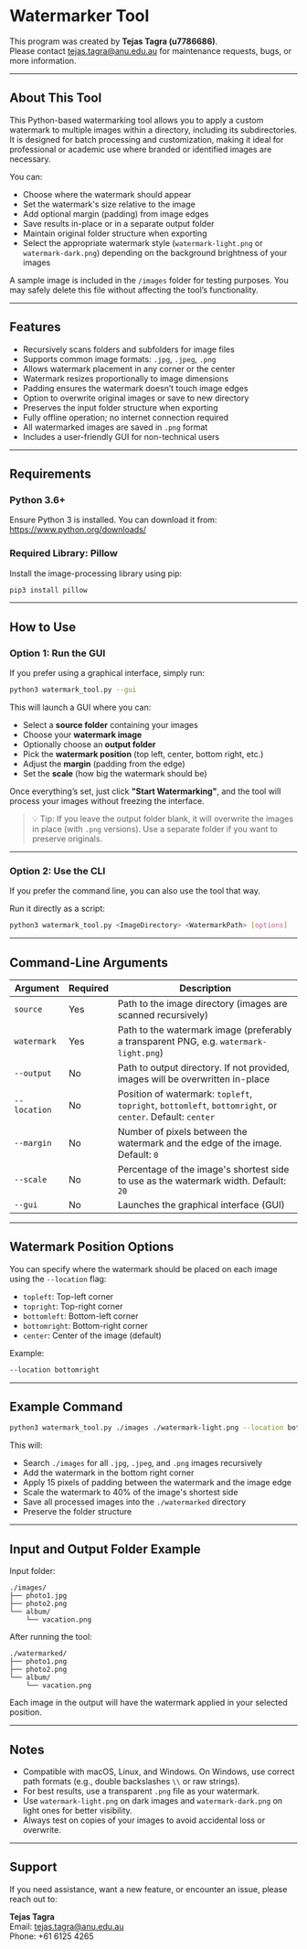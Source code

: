 # Watermarker Tool

This program was created by **Tejas Tagra (u7786686)**.  
Please contact [tejas.tagra@anu.edu.au](mailto:tejas.tagra@anu.edu.au) for maintenance requests, bugs, or more information.

---

## About This Tool

This Python-based watermarking tool allows you to apply a custom watermark to multiple images within a directory, including its subdirectories. It is designed for batch processing and customization, making it ideal for professional or academic use where branded or identified images are necessary.

You can:
- Choose where the watermark should appear
- Set the watermark's size relative to the image
- Add optional margin (padding) from image edges
- Save results in-place or in a separate output folder
- Maintain original folder structure when exporting
- Select the appropriate watermark style (`watermark-light.png` or `watermark-dark.png`) depending on the background brightness of your images

A sample image is included in the `/images` folder for testing purposes. You may safely delete this file without affecting the tool’s functionality.

---

## Features

- Recursively scans folders and subfolders for image files
- Supports common image formats: `.jpg`, `.jpeg`, `.png`
- Allows watermark placement in any corner or the center
- Watermark resizes proportionally to image dimensions
- Padding ensures the watermark doesn’t touch image edges
- Option to overwrite original images or save to new directory
- Preserves the input folder structure when exporting
- Fully offline operation; no internet connection required
- All watermarked images are saved in `.png` format
- Includes a user-friendly GUI for non-technical users

---

## Requirements

### Python 3.6+

Ensure Python 3 is installed. You can download it from:  
https://www.python.org/downloads/

### Required Library: Pillow

Install the image-processing library using pip:

```bash
pip3 install pillow
```

---

## How to Use

### Option 1: Run the GUI

If you prefer using a graphical interface, simply run:

```bash
python3 watermark_tool.py --gui
```

This will launch a GUI where you can:
- Select a **source folder** containing your images
- Choose your **watermark image**
- Optionally choose an **output folder**
- Pick the **watermark position** (top left, center, bottom right, etc.)
- Adjust the **margin** (padding from the edge)
- Set the **scale** (how big the watermark should be)

Once everything’s set, just click **"Start Watermarking"**, and the tool will process your images without freezing the interface.

> 💡 Tip: If you leave the output folder blank, it will overwrite the images in place (with `.png` versions). Use a separate folder if you want to preserve originals.

---

### Option 2: Use the CLI

If you prefer the command line, you can also use the tool that way.

Run it directly as a script:

```bash
python3 watermark_tool.py <ImageDirectory> <WatermarkPath> [options]
```

---

## Command-Line Arguments

| Argument       | Required | Description |
|----------------|----------|-------------|
| `source`       | Yes      | Path to the image directory (images are scanned recursively) |
| `watermark`    | Yes      | Path to the watermark image (preferably a transparent PNG, e.g. `watermark-light.png`) |
| `--output`     | No       | Path to output directory. If not provided, images will be overwritten in-place |
| `--location`   | No       | Position of watermark: `topleft`, `topright`, `bottomleft`, `bottomright`, or `center`. Default: `center` |
| `--margin`     | No       | Number of pixels between the watermark and the edge of the image. Default: `0` |
| `--scale`      | No       | Percentage of the image's shortest side to use as the watermark width. Default: `20` |
| `--gui`        | No       | Launches the graphical interface (GUI) |

---

## Watermark Position Options

You can specify where the watermark should be placed on each image using the `--location` flag:

- `topleft`: Top-left corner
- `topright`: Top-right corner
- `bottomleft`: Bottom-left corner
- `bottomright`: Bottom-right corner
- `center`: Center of the image (default)

Example:
```bash
--location bottomright
```

---

## Example Command

```bash
python3 watermark_tool.py ./images ./watermark-light.png --location bottomright --output ./watermarked --margin 15 --scale 40
```

This will:
- Search `./images` for all `.jpg`, `.jpeg`, and `.png` images recursively
- Add the watermark in the bottom right corner
- Apply 15 pixels of padding between the watermark and the image edge
- Scale the watermark to 40% of the image's shortest side
- Save all processed images into the `./watermarked` directory
- Preserve the folder structure

---

## Input and Output Folder Example

Input folder:
```
./images/
├── photo1.jpg
├── photo2.png
└── album/
    └── vacation.png
```

After running the tool:
```
./watermarked/
├── photo1.png
├── photo2.png
└── album/
    └── vacation.png
```

Each image in the output will have the watermark applied in your selected position.

---

## Notes

- Compatible with macOS, Linux, and Windows. On Windows, use correct path formats (e.g., double backslashes `\\` or raw strings).
- For best results, use a transparent `.png` file as your watermark.
- Use `watermark-light.png` on dark images and `watermark-dark.png` on light ones for better visibility.
- Always test on copies of your images to avoid accidental loss or overwrite.

---

## Support

If you need assistance, want a new feature, or encounter an issue, please reach out to:

**Tejas Tagra**  
Email: [tejas.tagra@anu.edu.au](mailto:tejas.tagra@anu.edu.au)  
Phone: +61 6125 4265